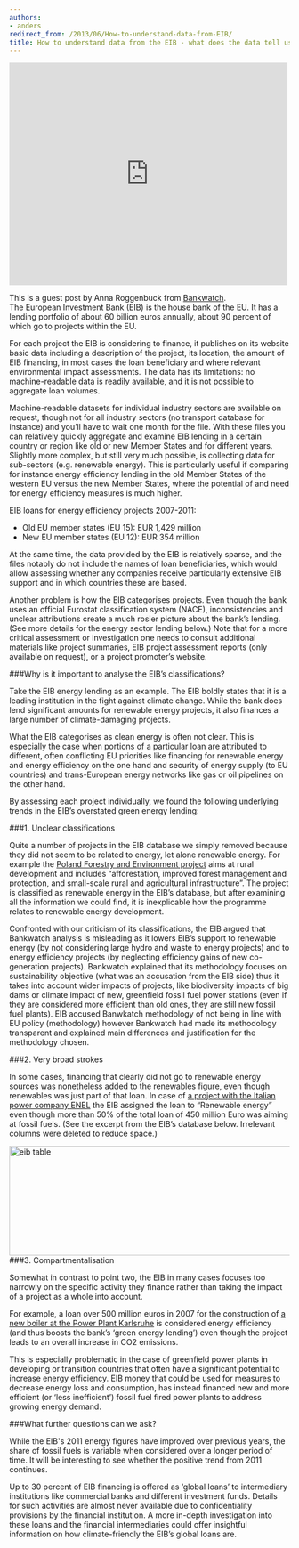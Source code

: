 ```yaml
---
authors:
- anders
redirect_from: /2013/06/How-to-understand-data-from-EIB/
title: How to understand data from the EIB - what does the data tell us?
---
```


<iframe width='500' height='400' src='http://openspending.org/eib-energy-lending/embed?widget=bubbletree&state=%7B%22drilldowns%22%3A%5B%22category%22%2C%22location%22%2C%22year%22%2C%22project-name%22%5D%2C%22year%22%3A2011%2C%22cuts%22%3A%7B%7D%7D&width=500&height=400' frameborder='0'></iframe>

This is a guest post by Anna Roggenbuck from [Bankwatch](http://bankwatch.org/). 
<br>
The European Investment Bank (EIB) is the house bank of the EU. It has a lending portfolio of about 60 billion euros annually, about 90 percent of which go to projects within the EU.

For each project the EIB is considering to finance, it publishes on its website basic data including a description of the project, its location, the amount of EIB financing, in most cases the loan beneficiary and where relevant environmental impact assessments. The data has its limitations: no machine-readable data is readily available, and it is not possible to aggregate loan volumes.

Machine-readable datasets for individual industry sectors are available on request, though not for all industry sectors (no transport database for instance) and you’ll have to wait one month for the file. With these files you can relatively quickly aggregate and examine EIB lending in a certain country or region like old or new Member States and for different years. Slightly more complex, but still very much possible, is collecting data for sub-sectors (e.g. renewable energy). This is particularly useful if comparing for instance energy efficiency lending in the old Member States of the western EU versus the new Member States, where the potential of and need for energy efficiency measures is much higher.

EIB loans for energy efficiency projects 2007-2011:<br>
- Old EU member states (EU 15): EUR 1,429 million<br>
- New EU member states (EU 12): EUR 354 million<br>

At the same time, the data provided by the EIB is relatively sparse, and the files notably do not include the names of loan beneficiaries, which would allow assessing whether any companies receive particularly extensive EIB support and in which countries these are based. 

Another problem is how the EIB categorises projects. Even though the bank uses an official Eurostat classification system (NACE), inconsistencies and unclear attributions create a much rosier picture about the bank’s lending. (See more details for the energy sector lending below.) Note that for a more critical assessment or investigation one needs to consult additional materials like project summaries, EIB project assessment reports (only available on request), or a project promoter’s website.

###Why is it important to analyse the EIB’s classifications? 

Take the EIB energy lending as an example. The EIB boldly states that it is a leading institution in the fight against climate change. While the bank does lend significant amounts for renewable energy projects, it also finances a large number of climate-damaging projects. 

What the EIB categorises as clean energy is often not clear. This is especially the case when portions of a particular loan are attributed to different, often conflicting EU priorities like financing for renewable energy and energy efficiency on the one hand and security of energy supply (to EU countries) and trans-European energy networks like gas or oil pipelines on the other hand.

By assessing each project individually, we found the following underlying trends in the EIB’s overstated green energy lending:

###1. Unclear classifications

Quite a number of projects in the EIB database we simply removed because they did not seem to be related to energy, let alone renewable energy. For example the [Poland Forestry and Environment project](http://www.eib.org/projects/pipeline/2011/20110329.htm) aims at rural development and includes “afforestation, improved forest management and protection, and small-scale rural and agricultural infrastructure”. The project is classified as renewable energy in the EIB’s database, but after examining all the information we could find, it is inexplicable how the programme relates to renewable energy development. 

Confronted with our criticism of its classifications, the EIB argued that Bankwatch analysis is misleading as it lowers EIB’s support to renewable energy (by not considering large hydro and waste to energy projects) and to energy efficiency projects (by neglecting efficiency gains of new co-generation projects). Bankwatch explained that its methodology focuses on sustainability objective (what was an accusation from the EIB side) thus it takes into account wider impacts of projects, like biodiversity impacts of big dams or climate impact of new, greenfield fossil fuel power stations (even if they are considered more efficient than old ones, they are still new fossil fuel plants). EIB accused Banwkatch methodology of not being in line with EU policy (methodology) however Bankwatch had made its methodology transparent and explained main differences and justification for the methodology chosen. 

###2. Very broad strokes

In some cases, financing that clearly did not go to renewable energy sources was nonetheless added to the renewables figure, even though renewables was just part of that loan. In case of [a project with the Italian power company ENEL](http://www.eib.org/projects/pipeline/2006/20060248.htm) the EIB assigned the loan to “Renewable energy” even though more than 50% of the total loan of 450 million Euro was aiming at fossil fuels. (See the excerpt from the EIB’s database below. Irrelevant columns were deleted to reduce space.)

<a href="http://www.flickr.com/photos/94746900@N06/9024498649/" title="eib table by anderspedersenOKF, on Flickr"><img src="http://farm9.staticflickr.com/8129/9024498649_ce560d1a7e_z.jpg" width="640" height="197" alt="eib table"></a>
<br>
###3. Compartmentalisation

Somewhat in contrast to point two, the EIB in many cases focuses too narrowly on the specific activity they finance rather than taking the impact of a project as a whole into account. 

For example, a loan over 500 million euros in 2007 for the construction of [a new boiler at the Power Plant Karlsruhe](http://www.eib.org/projects/pipeline/2006/20060303.htm) is considered energy efficiency (and thus boosts the bank’s ‘green energy lending’) even though the project leads to an overall increase in CO2 emissions. 
 
This is especially problematic in the case of greenfield power plants in developing or transition countries that often have a significant potential to increase energy efficiency. EIB money that could be used for measures to decrease energy loss and consumption, has instead financed new and more efficient (or ‘less inefficient’) fossil fuel fired power plants to address growing energy demand.

###What further questions can we ask?

While the EIB's 2011 energy figures have improved over previous years, the share of fossil fuels is variable when considered over a longer period of time. It will be interesting to see whether the positive trend from 2011 continues. 

Up to 30 percent of EIB financing is offered as ‘global loans’ to intermediary institutions like commercial banks and different investment funds. Details for such activities are almost never available due to confidentiality provisions by the financial institution. A more in-depth investigation into these loans and the financial intermediaries could offer insightful information on how climate-friendly the EIB’s global loans are. 
